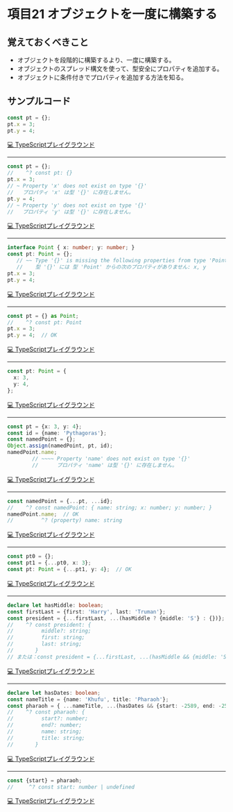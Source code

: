 # 項目21  オブジェクトを一度に構築する

## 覚えておくべきこと

* オブジェクトを段階的に構築するより、一度に構築する。
* オブジェクトのスプレッド構文を使って、型安全にプロパティを追加する。
* オブジェクトに条件付きでプロパティを追加する方法を知る。

## サンプルコード

```js
const pt = {};
pt.x = 3;
pt.y = 4;
```

[💻 TypeScriptプレイグラウンド](https://www.typescriptlang.org/ja/play/?ts=5.8.2#code/MYewdgzgLgBADrAvDA3gXwNwCgEDoAeMyAzNngJ5EwAsGQA)

----

```ts
const pt = {};
//    ^? const pt: {}
pt.x = 3;
// ~ Property 'x' does not exist on type '{}'
//   プロパティ 'x' は型 '{}' に存在しません。
pt.y = 4;
// ~ Property 'y' does not exist on type '{}'
//   プロパティ 'y' は型 '{}' に存在しません。
```

[💻 TypeScriptプレイグラウンド](https://www.typescriptlang.org/ja/play/?ts=5.8.2#code/MYewdgzgLgBADrAvDA3gXwNwCgD0OYEwB6A-DKJLAgFyppYIB0AHjMgMzZ4wB+MACgCcQcAKaCoATxgByZjJgATEKIgwwIWKOYBLaDHAwpY2ehm58BQOsMgW4ZAiwyAxhkDFDLPkxA9gyBo9VNoFgawZADW1ACnVAdQZAPwZAbQZAZIZAIAYGKEZpZAAWLnw+IRFxKVlJBWVVdU0YbT1YQ2NRH3Nua3tnXIUvaphA0MjYoA)

----

```ts
interface Point { x: number; y: number; }
const pt: Point = {};
   // ~~ Type '{}' is missing the following properties from type 'Point': x, y
   //    型 '{}' には 型 'Point' からの次のプロパティがありません: x, y
pt.x = 3;
pt.y = 4;
```

[💻 TypeScriptプレイグラウンド](https://www.typescriptlang.org/ja/play/?ts=5.8.2#code/JYOwLgpgTgZghgYwgAgAoHtRmQb2QDwC5kQBXAWwCNoBuZAT2LKtuQF8AoBdEAZ2wAOYYhizIAvLjY0OyOQHp5yAH7LkAFXoCUAchxsdyYL2TljvUAHNkYABYoY6ADZP0AdyvIBUdNqhhgCBMYH3IbLV1RcB1ifAAaBlkFJTlkQGj1ZD0DZEBrBkB7BnTMqLBDQGkGQEiGQDsGQEJrSsB1hkBbhkBFhkAxhkBihkAZBkAhBkAohkA-BkBtBkBkhliE+g4hADp8CWQAZhkp+lmAFhogA)

----

```ts
const pt = {} as Point;
//    ^? const pt: Point
pt.x = 3;
pt.y = 4;  // OK
```

[💻 TypeScriptプレイグラウンド](https://www.typescriptlang.org/ja/play/?ts=5.8.2#code/MYewdgzgLgBADrAvDA3gXxgQwjACiASzCgG4AoAegphpgD0B+GUSWBALj0OLIQDoAHjGQBmcvwCewmABYSNKjADyAaSA)

----

```ts
const pt: Point = {
  x: 3,
  y: 4,
};
```

[💻 TypeScriptプレイグラウンド](https://www.typescriptlang.org/ja/play/?ts=5.8.2#code/MYewdgzgLgBADlAXDACiAlmWBeGBvAKBhgA9kBmAGiJgE9kAWagXwG4g)

----

```ts
const pt = {x: 3, y: 4};
const id = {name: 'Pythagoras'};
const namedPoint = {};
Object.assign(namedPoint, pt, id);
namedPoint.name;
        // ~~~~ Property 'name' does not exist on type '{}'
        //      プロパティ 'name' は型 '{}' に存在しません。
```

[💻 TypeScriptプレイグラウンド](https://www.typescriptlang.org/ja/play/?ts=5.8.2#code/MYewdgzgLgBADrAvDA3gDwFwwMwBoYCeWALAL4DcAUKJLAJYAmMyKYAhgLYCmWA5AAoEoACzYBzEACc2EXhWrhoMdtwb8QdMElTyA8gCMAVl2BQAdDIh0xYABQquajVvwJ8jAJRUHTzeYdUMEHBQQD0oTAAftGRMPySIHBcklAEMLwOvDAMIFwQyiCwXGh0SuAwqUnpKKS8lCEh4Q0wgOsMgLcMgIsMgGMMgMUM6ZkwgPYMgNHq1bUwgNYMgBragBTqgOoMgH4MgNoMgMkMgEAMQA)

----

```ts
const namedPoint = {...pt, ...id};
//    ^? const namedPoint: { name: string; x: number; y: number; }
namedPoint.name;  // OK
//         ^? (property) name: string
```

[💻 TypeScriptプレイグラウンド](https://www.typescriptlang.org/ja/play/?ts=5.8.2#code/MYewdgzgLgBGCGBbApgEwAogJZlgXhgG8A6UgBygBoZTitUBfAbgCgB6NmLmAPQH4YoSLAQoM2XAC4icJMmnQATjgDmTGAA9pYAK6IARskXqAntr2HjMBi1FpMOKMTvqYHGAHkA0u07d-vAIAFGSKIGRGUCYAlLIoClDKYCpAA)

----

```ts
const pt0 = {};
const pt1 = {...pt0, x: 3};
const pt: Point = {...pt1, y: 4};  // OK
```

[💻 TypeScriptプレイグラウンド](https://www.typescriptlang.org/ja/play/?ts=5.8.2#code/MYewdgzgLgBADlADDAvDA3gXwNwChSSwICMqGAdJQogDQwAeAXDAMw77jTxTMAKIASzCw06SuRJ0AnswAsOGDAD0SmAHkA0kA)

----

```ts
declare let hasMiddle: boolean;
const firstLast = {first: 'Harry', last: 'Truman'};
const president = {...firstLast, ...(hasMiddle ? {middle: 'S'} : {})};
//    ^? const president: {
//         middle?: string;
//         first: string;
//         last: string;
//       }
// または：const president = {...firstLast, ...(hasMiddle && {middle: 'S'})};
```

[💻 TypeScriptプレイグラウンド](https://www.typescriptlang.org/ja/play/?ts=5.8.2#code/CYUwxgNghgTiAEEQBd4AsoGcCyBLYwSAXPAEYD25SUAdgNwBQY5NmqAZrjGwDJaoBeeAG9O3ZCQDkACVgwAnpIA0iflIAqMAK4BbWpIC+jZq1QAHOJnwgagkQDpHY3vxWP7ACgw58hBAH4RHV9ieEkAZUN4EmEDAEojBgB6JPg0+AA9QJM2eAsQK1BbGOTU9PL4YIIkfxI2GFwaAHNGFIry5wl4esaW0vb06DY65Abm1rKKg37APwZAfQZAewZALH+c80trW3ghYXdOvjY3Ry8sPGqEADJzoJCQKUj4oyA)

----

```ts
declare let hasDates: boolean;
const nameTitle = {name: 'Khufu', title: 'Pharaoh'};
const pharaoh = { ...nameTitle, ...(hasDates && {start: -2589, end: -2566})};
//    ^? const pharaoh: {
//         start?: number;
//         end?: number;
//         name: string;
//         title: string;
//       }
```

[💻 TypeScriptプレイグラウンド](https://www.typescriptlang.org/ja/play/?ts=5.8.2#code/CYUwxgNghgTiAEEQBd4AsoGcAiVkkwC54AjAezKSgDsBuAKDDOs1WqgFsQAVAS2STwAvPADe7LsQDkAaTQBXAGbypAGnjJ+SaQAUMMKGTRSAvgyYtUAB32G0wsfAB0LiTy0h1LpwAoMOPAJ4ADJgsVZYZGIAWgAmAFYADgBOdRBqYBiEgDZskwBKM3oAemL4cvgAPQB+eAtWeBtYO2JRErKKzvgImGRq4mp5DhIQGAZSrs704H74QeHR8Y7Juc4QYlYYXmoAcyWV8s0Bde7kLd39yZMgA)

----

```ts
const {start} = pharaoh;
//     ^? const start: number | undefined
```

[💻 TypeScriptプレイグラウンド](https://www.typescriptlang.org/ja/play/?ts=5.8.2#code/MYewdgzgLgBA3tAhgJygXxgXhgBwBYqIh4DcAUAPQUw00B6A-DKJLEqgFwxgCuAtgCMApshgAfGDzAATIQDMAlmCHSgA)
